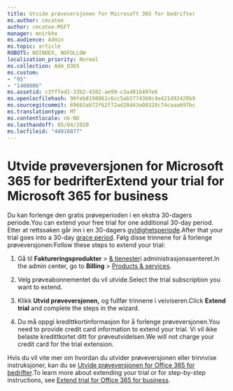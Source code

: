 ```yaml
---
title: Utvide prøveversjonen for Microsoft 365 for bedrifter
ms.author: cmcatee
author: cmcatee-MSFT
manager: mnirkhe
ms.audience: Admin
ms.topic: article
ROBOTS: NOINDEX, NOFOLLOW
localization_priority: Normal
ms.collection: Adm_O365
ms.custom:
- "95"
- "1400006"
ms.assetid: c3fffed1-33b2-4382-ae99-c3a4816497e6
ms.openlocfilehash: 90feb8198061c6cc5ab5774360c4e421492420b9
ms.sourcegitcommit: 69663ab72f62f72ad28d43a08328c74caaa697bc
ms.translationtype: MT
ms.contentlocale: nb-NO
ms.lasthandoff: 05/04/2020
ms.locfileid: "44016877"
---
```

# <a name="extend-your-trial-for-microsoft-365-for-business"></a><span data-ttu-id="e3897-102">Utvide prøveversjonen for Microsoft 365 for bedrifter</span><span class="sxs-lookup"><span data-stu-id="e3897-102">Extend your trial for Microsoft 365 for business</span></span>

<span data-ttu-id="e3897-103">Du kan forlenge den gratis prøveperioden i en ekstra 30-dagers periode.</span><span class="sxs-lookup"><span data-stu-id="e3897-103">You can extend your free trial for one additional 30-day period.</span></span> <span data-ttu-id="e3897-104">Etter at rettssaken går inn i en 30-dagers [gyldighetsperiode](https://docs.microsoft.com/alchemyinsights/grace-period-for-microsoft-365-free-trial).</span><span class="sxs-lookup"><span data-stu-id="e3897-104">After that your trial goes into a 30-day [grace period](https://docs.microsoft.com/alchemyinsights/grace-period-for-microsoft-365-free-trial).</span></span> <span data-ttu-id="e3897-105">Følg disse trinnene for å forlenge prøveversjonen:</span><span class="sxs-lookup"><span data-stu-id="e3897-105">Follow these steps to extend your trial:</span></span>
  
1. <span data-ttu-id="e3897-106">Gå til **Faktureringsprodukter** \> [& tjenester](https://portal.office.com/adminportal/home#/subscriptions)i administrasjonssenteret.</span><span class="sxs-lookup"><span data-stu-id="e3897-106">In the admin center, go to **Billing** \> [Products & services](https://portal.office.com/adminportal/home#/subscriptions).</span></span>

2. <span data-ttu-id="e3897-107">Velg prøveabonnementet du vil utvide.</span><span class="sxs-lookup"><span data-stu-id="e3897-107">Select the trial subscription you want to extend.</span></span>

3. <span data-ttu-id="e3897-108">Klikk **Utvid prøveversjonen,** og fullfør trinnene i veiviseren.</span><span class="sxs-lookup"><span data-stu-id="e3897-108">Click **Extend trial** and complete the steps in the wizard.</span></span>

4. <span data-ttu-id="e3897-109">Du må oppgi kredittkortinformasjon for å forlenge prøveversjonen.</span><span class="sxs-lookup"><span data-stu-id="e3897-109">You need to provide credit card information to extend your trial.</span></span> <span data-ttu-id="e3897-110">Vi vil ikke belaste kredittkortet ditt for prøveutvidelsen.</span><span class="sxs-lookup"><span data-stu-id="e3897-110">We will not charge your credit card for the trial extension.</span></span>

<span data-ttu-id="e3897-111">Hvis du vil vite mer om hvordan du utvider prøveversjonen eller trinnvise instruksjoner, kan du se [Utvide prøveversjonen for Office 365 for bedrifter](https://docs.microsoft.com/microsoft-365/commerce/extend-your-trial).</span><span class="sxs-lookup"><span data-stu-id="e3897-111">To learn more about extending your trial or for step-by-step instructions, see [Extend trial for Office 365 for business](https://docs.microsoft.com/microsoft-365/commerce/extend-your-trial).</span></span>
